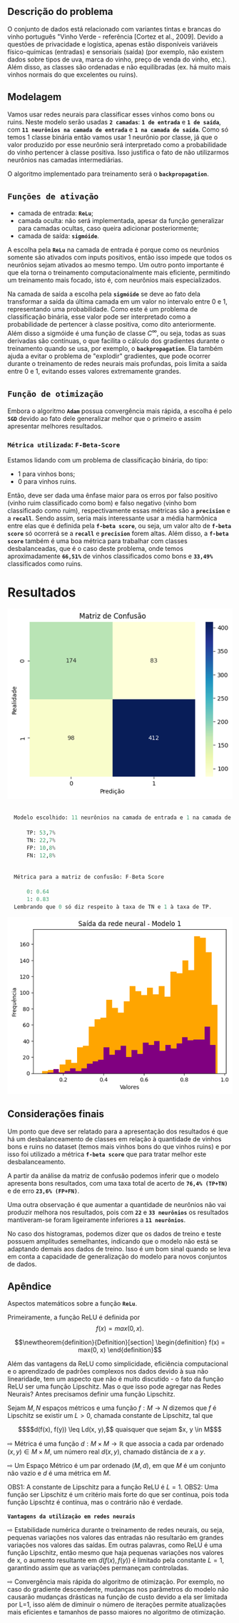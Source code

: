 ## Descrição do problema

O conjunto de dados está relacionado com variantes tintas e brancas do vinho português "Vinho Verde - referência [Cortez et al., 2009]. Devido a questões de privacidade e logística, apenas estão disponíveis variáveis físico-químicas (entradas) e sensoriais (saída) (por exemplo, não existem dados sobre tipos de uva, marca do vinho, preço de venda do vinho, etc.). Além disso, as classes são ordenadas e não equilibradas (ex. há muito mais vinhos normais do que excelentes ou ruins).

## Modelagem

Vamos usar redes neurais para classificar esses vinhos como bons ou ruins. Neste modelo serão usadas **```2 camadas```**: **```1 de entrada```** e **```1 de saída```**, com **```11 neurônios na camada de entrada```** e **```1 na camada de saída```**. Como só temos 1 classe binária então vamos usar 1 neurônio por classe, já que o valor produzido por esse neurônio será interpretado como a probabilidade do vinho pertencer à classe positiva. Isso justifica o fato de não utilizarmos neurônios nas camadas intermediárias.

O algoritmo implementado para treinamento será o **```backpropagation```**.

## ```Funções de ativação```

- camada de entrada: **```ReLu```**;
- camada oculta: não será implementada, apesar da função generalizar para camadas ocultas, caso queira adicionar posteriormente;
- camada de saída: **```sigmóide```**.

A escolha pela **```ReLu```** na camada de entrada é porque como os neurônios somente são ativados com inputs positivos, então isso impede que todos os neurônios sejam ativados ao mesmo tempo. Um outro ponto importante é que ela torna o treinamento computacionalmente mais eficiente, permitindo um treinamento mais focado, isto é, com neurônios mais especializados.

Na camada de saída a escolha pela **```sigmóide```** se deve ao fato dela transformar a saída da última camada em um valor no intervalo entre 0 e 1, representando uma probabilidade. Como este é um problema de classificação binária, esse valor pode ser interpretado como a probabilidade de pertencer à classe positiva, como dito anteriormente. Além disso a sigmóide é uma função de classe $C^\infty$, ou seja, todas as suas derivadas são contínuas, o que facilita o cálculo dos gradientes durante o treinamento quando se usa, por exemplo, o **```backpropagation```**. Ela também ajuda a evitar o problema de "explodir" gradientes, que pode ocorrer durante o treinamento de redes neurais mais profundas, pois limita a saída entre 0 e 1, evitando esses valores extremamente grandes.

## ```Função de otimização```

Embora o algoritmo **```Adam```** possua convergência mais rápida, a escolha é pelo **```SGD```** devido ao fato dele generalizar melhor que o primeiro e assim apresentar melhores resultados.

### ```Métrica utilizada```: ```F-Beta-Score```

Estamos lidando com um problema de classificação binária, do tipo: 
- 1 para vinhos bons; 
- 0 para vinhos ruins. 
  
Então, deve ser dada uma ênfase maior para os erros por falso positivo (vinho ruim classificado como bom) e falso negativo (vinho bom classificado como ruim), respectivamente essas métricas são a **```precision```** e a **```recall```**. Sendo assim, seria mais interessante usar a média harmônica entre elas que é definida pela **```f-beta score```**, ou seja, um valor alto de **```f-beta score```** só ocorrerá se a **```recall```** e **```precision```** forem altas. Além disso, a **```f-beta score```** também é uma boa métrica para trabalhar com classes desbalanceadas, que é o caso deste problema, onde temos aproximadamente **```66,51%```** de vinhos classificados como bons e **```33,49%```** classificados como ruins.

# Resultados

![Alt text](image.png)

```python

  Modelo escolhido: 11 neurônios na camada de entrada e 1 na camada de saída

      TP: 53,7%
      TN: 22,7%
      FP: 10,8%
      FN: 12,8%  
```

```python

  Métrica para a matriz de confusão: F-Beta Score

      0: 0.64
      1: 0.83
  Lembrando que 0 só diz respeito à taxa de TN e 1 à taxa de TP.
```

![Alt text](image-1.png)


## Considerações finais

Um ponto que deve ser relatado para a apresentação dos resultados é que há um desbalanceamento de classes em relação à quantidade de vinhos bons e ruins no dataset (temos mais vinhos bons do que vinhos ruins) e por isso foi utilizado a métrica **```f-beta score```** que para tratar melhor este desbalanceamento.

A partir da análise da matriz de confusão podemos inferir que o modelo apresenta bons resultados, com uma taxa total de acerto de **```76,4% (TP+TN)```** e de erro **```23,6% (FP+FN)```**. 

Uma outra observação é que aumentar a quantidade de neurônios não vai produzir melhora nos resultados, pois com **```22```** e **```33 neurônios```** os resultados mantiveram-se foram ligeiramente inferiores a **```11 neurônios```**. 

 No caso dos histogramas, podemos dizer que os dados de treino e teste possuem amplitudes semelhantes, indicando que o modelo não está se adaptando demais aos dados de treino. Isso é um bom sinal quando se leva em conta a capacidade de generalização do modelo para novos conjuntos de dados.

 ## Apêndice

Aspectos matemáticos sobre a função **```ReLu```**. 

Primeiramente, a função ReLU é definida por $$f(x) = max(0, x).$$

```math
\newtheorem{definition}{Definition}[section]
\begin{definition}
f(x) = max(0, x)
\end{definition}
```

Além das vantagens da ReLU como simplicidade, eficiência computacional e o aprendizado de padrões complexos nos dados devido à sua não linearidade, tem um aspecto que não é muito discutido - o fato da função ReLU ser uma função Lipschitz. Mas o que isso pode agregar nas Redes Neurais? Antes precisamos definir uma função Lipschitz.

Sejam $M, N$ espaços métricos e uma função $f: M \rightarrow N$ dizemos que $f$ é Lipschitz se existir um $L > 0$, chamada constante de Lipschitz, tal que 

```math 
$$d(f(x), f(y)) \leq Ld(x, y),$$ quaisquer que sejam $x, y \in M$
```
 
⇨ Métrica é uma função $d : M \times M \rightarrow \mathbb{R}$ que associa a cada par ordenado $(x,y) \in M \times M$, um número real $d(x,y)$, chamado distância de $x$ a $y$. 

⇨ Um Espaço Métrico é um par ordenado $(M,d)$, em que $M$ é um conjunto não vazio e $d$ é uma métrica em $M$. 

OBS1: A constante de Lipschitz para a função ReLU é $L=1$.
OBS2: Uma função ser Lipschitz é um critério mais forte do que ser contínua, pois toda função Lipschtz é contínua, mas o contrário não é verdade. 

**```Vantagens da utilização em redes neurais```**

⇨ Estabilidade numérica durante o treinamento de redes neurais, ou seja, pequenas variações nos valores das entradas não resultarão em grandes variações nos valores das saídas. Em outras palavras, como ReLU é uma função Lipschitz, então mesmo que haja pequenas variações nos valores de x, o aumento resultante em $d(f(x), f(y))$ é limitado pela constante $L=1$, garantindo assim que as variações permaneçam controladas.

⇨ Convergência mais rápida do algoritmo de otimização. Por exemplo, no caso do gradiente descendente, mudanças nos parâmetros do modelo não causarão mudanças drásticas na função de custo devido a ela ser limitada por L=1, isso além de diminuir o número de iterações permite atualizações mais eficientes e tamanhos de passo maiores no algoritmo de otimização.